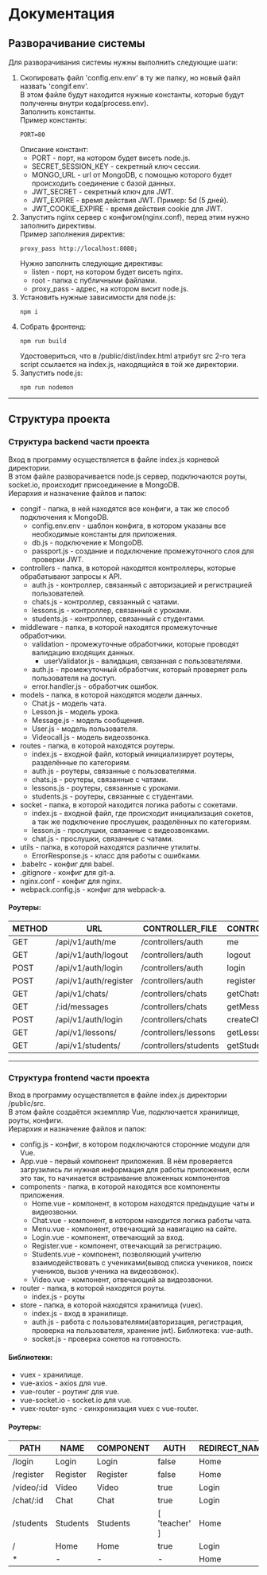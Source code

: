 # Документация
## Разворачивание системы
Для разворачивания системы нужны выполнить следующие шаги:  
1. Скопировать файл 'config.env.env' в ту же папку, но новый файл назвать 'congif.env'.  
В этом файле будут находится нужные константы, которые будут полученны внутри кода(process.env).  
Заполнить константы.  
Пример константы:
    ```
    PORT=80
    ```  
    Описание констант:
    - PORT - порт, на котором будет висеть node.js.
    - SECRET_SESSION_KEY - секретный ключ сессии.
    - MONGO_URL - url от MongoDB, с помощью которого будет происходить соединение с базой данных.
    - JWT_SECRET - секретный ключ для JWT.
    - JWT_EXPIRE - время действия JWT. Пример: 5d (5 дней).
    - JWT_COOKIE_EXPIRE - время действия cookie для JWT.  
2. Запустить nginx сервер с конфигом(nginx.conf), перед этим нужно заполнить директивы.  
Пример заполнения директив:
    ```
    proxy_pass http://localhost:8080;
    ```  
    Нужно заполнить следующие директивы: 
    - listen - порт, на котором будет висеть nginx.
    - root - папка с публичными файлами.
    - proxy_pass - адрес, на котором висит node.js.  
3. Установить нужные зависимости для node.js:
   ```
   npm i
   ```  
4. Собрать фронтенд:
   ```
   npm run build
   ```
   Удостовериться, что в /public/dist/index.html атрибут src 2-го тега script ссылается на index.js, находящийся в той же директории.  
5. Запустить node.js:
   ```
   npm run nodemon
   ```  
____  
## Cтруктура проекта
### Структура backend части проекта
Вход в программу осуществляется в файле index.js корневой директории.  
В этом файле разворачивается node.js сервер, подключаются роуты, socket.io, происходит присоединение в MongoDB.  
Иерархия и назначение файлов и папок:
- congif - папка, в ней находятся все конфиги, а так же способ подключения к MongoDB.
    - config.env.env - шаблон конфига, в котором указаны все необходимые константы для приложения.
    - db.js - подключение к MongoDB.
    - passport.js - создание и подключение промежуточного слоя для проверки JWT.
- controllers - папка, в которой находятся контроллеры, которые обрабатывают запросы к API.
    - auth.js - контроллер, связанный с авторизацией и регистрацией пользователей.
    - chats.js - контроллер, связанный с чатами.
    - lessons.js - контроллер, связанный с уроками.
    - students.js - контроллер, связанный с студентами.
- middleware - папка, в которой находятся промежуточные обработчики.
    - validation - промежуточные обработчики, которые проводят валидацию входящих данных.
        - userValidator.js - валидация, связанная с пользователями.
    - auth.js - промежуточный обработчик, который проверяет роль пользователя на доступ.
    - error.handler.js - обработчик ошибок.
- models - папка, в которой находятся модели данных.
    - Chat.js - модель чата.
    - Lesson.js - модель урока.
    - Message.js - модель сообщения.
    - User.js - модель пользователя.
    - Videocall.js - модель видеозвонка.
- routes - папка, в которой находятся роутеры.
    - index.js - входной файл, который инициализирует роутеры, разделённые по категориям.
    - auth.js - роутеры, связанные с пользователями.
    - chats.js - роутеры, связанные с чатами.
    - lessons.js - роутеры, связанные с уроками.
    - students.js - роутеры, связанные с студентами.
- socket - папка, в которой находится логика работы с сокетами.
    - index.js - входной файл, где происходит инициализация сокетов, а так же подключение прослушек, разделённых по категориям.
    - lesson.js - прослушки, связанные с видеозвонками.
    - chat.js - прослушки, связанные с чатами.
- utils - папка, в которой находятся различне утилиты.
    - ErrorResponse.js - класс для работы с ошибками.
- .babelrc - конфиг для babel.
- .gitignore - конфиг для git-а.
- nginx.conf - конфиг для nginx.
- webpack.config.js - конфиг для webpack-а.  
#### Роутеры:
| METHOD | URL | CONTROLLER_FILE | CONTROLLER_METHOD | PROTECT |
|-----|-----------------|-------------------|----|------|
| GET | /api/v1/auth/me | /controllers/auth | me | true |
| GET | /api/v1/auth/logout | /controllers/auth | logout | true |
| POST | /api/v1/auth/login | /controllers/auth | login | false |
| POST | /api/v1/auth/register | /controllers/auth | register | false |
| GET | /api/v1/chats/ | /controllers/chats | getChats | true |
| GET | /:id/messages | /controllers/chats | getMessages | true |
| POST | /api/v1/auth/login | /controllers/chats | createChat | true |
| GET | /api/v1/lessons/ | /controllers/lessons | getLessons | true |
| GET | /api/v1/students/ | /controllers/students | getStudents | true |
____
### Структура frontend части проекта
Вход в программу осуществляется в файле index.js директории /public/src.  
В этом файле создаётся экземпляр Vue, подключается хранилище, роуты, конфиги.  
Иерархия и назначение файлов и папок:
- config.js - конфиг, в котором подключаются сторонние модули для Vue.
- App.vue - первый компонент приложения. В нём проверяется загрузились ли нужная информация для работы приложения, если это так, то начинается встраивание вложенных компонентов
- components - папка, в которой находятся все компоненты приложения.
    - Home.vue - компонент, в котором находятся предыдущие чаты и видеозвонки.
    - Chat.vue - компонент, в котором находится логика работы чата.
    - Menu.vue - компонент, отвечающий за навигацию на сайте.
    - Login.vue - компонент, отвечающий за вход.
    - Register.vue - компонент, отвечающий за регистрацию.
    - Students.vue - компонент, позволяющий учителю взаимодействовать с учениками(вывод списка учеников, поиск учеников, вызов ученика на видеозвонок).
    - Video.vue - компонент, отвечающий за видеозвонки.
- router - папка, в которой находятся роуты.
    - index.js - роуты
- store - папка, в которой находятся хранилища (vuex).
    - index.js - вход в хранилище.
    - auth.js - работа с пользователями(авторизация, регистрация, проверка на пользователя, хранение jwt). Библиотека: vue-auth.
    - socket.js - проверка сокетов на готовность.  
#### Библиотеки:
- vuex - хранилище.
- vue-axios - axios для vue.
- vue-router - роутинг для vue.
- vue-socket.io - socket.io для vue.
- vuex-router-sync - синхронизация vuex с vue-router.
#### Роутеры:
| PATH | NAME | COMPONENT | AUTH | REDIRECT_NAME |
|------|------|-----------|------|---------------|
| /login | Login | Login | false | Home |
| /register | Register | Register | false | Home |
| /video/:id | Video | Video | true | Login |
| /chat/:id | Chat | Chat | true | Login |
| /students | Students | Students | [ 'teacher' ] | Home |
| / | Home | Home | true | Login |
| * | - | - | - | Home |
